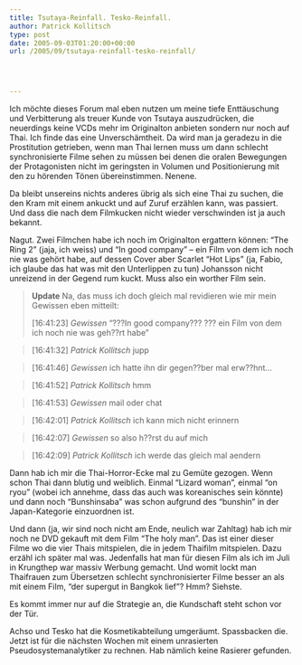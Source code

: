 ```yaml
---
title: Tsutaya-Reinfall. Tesko-Reinfall.
author: Patrick Kollitsch
type: post
date: 2005-09-03T01:20:00+00:00
url: /2005/09/tsutaya-reinfall-tesko-reinfall/




---
```

Ich m&ouml;chte dieses Forum mal eben nutzen um meine tiefe Entt&auml;uschung und Verbitterung als treuer Kunde von Tsutaya auszudr&uuml;cken, die neuerdings keine VCDs mehr im Originalton anbieten sondern nur noch auf Thai. Ich finde das eine Unversch&auml;mtheit. Da wird man ja geradezu in die Prostitution getrieben, wenn man Thai lernen muss um dann schlecht synchronisierte Filme sehen zu m&uuml;ssen bei denen die oralen Bewegungen der Protagonisten nicht im geringsten in Volumen und Positionierung mit den zu h&ouml;renden T&ouml;nen &uuml;bereinstimmen. Nenene. 

Da bleibt unsereins nichts anderes &uuml;brig als sich eine Thai zu suchen, die den Kram mit einem ankuckt und auf Zuruf erz&auml;hlen kann, was passiert. Und dass die nach dem Filmkucken nicht wieder verschwinden ist ja auch bekannt. 

Nagut. Zwei Filmchen habe ich noch im Originalton ergattern k&ouml;nnen: &#8220;The Ring 2&#8221; (jaja, ich weiss) und &#8220;In good company&#8221; &#8211; ein Film von dem ich noch nie was geh&ouml;rt habe, auf dessen Cover aber Scarlet &#8220;Hot Lips&#8221; (ja, Fabio, ich glaube das hat was mit den Unterlippen zu tun) Johansson nicht unreizend in der Gegend rum kuckt. Muss also ein worther Film sein.

> **Update** Na, das muss ich doch gleich mal revidieren wie mir mein Gewissen eben mitteilt:
> 
> [16:41:23] _Gewissen_ &#8220;???In good company??? ??? ein Film von dem ich noch nie was geh??rt habe&#8221;
  
> [16:41:32] _Patrick Kollitsch_ jupp
  
> [16:41:46] _Gewissen_ ich hatte ihn dir gegen??ber mal erw??hnt&#8230;
  
> [16:41:52] _Patrick Kollitsch_ hmm
  
> [16:41:53] _Gewissen_ mail oder chat
  
> [16:42:01] _Patrick Kollitsch_ ich kann mich nicht erinnern
  
> [16:42:07] _Gewissen_ so also h??rst du auf mich
  
> [16:42:09] _Patrick Kollitsch_ ich werde das gleich mal aendern

Dann hab ich mir die Thai-Horror-Ecke mal zu Gem&uuml;te gezogen. Wenn schon Thai dann blutig und weiblich. Einmal &#8220;Lizard woman&#8221;, einmal &#8220;on ryou&#8221; (wobei ich annehme, dass das auch was koreanisches sein k&ouml;nnte) und dann noch &#8220;Bunshinsaba&#8221; was schon aufgrund des &#8220;bunshin&#8221; in der Japan-Kategorie einzuordnen ist. 

Und dann (ja, wir sind noch nicht am Ende, neulich war Zahltag) hab ich mir noch ne DVD gekauft mit dem Film &#8220;The holy man&#8221;. Das ist einer dieser Filme wo die vier Thais mitspielen, die in jedem Thaifilm mitspielen. Dazu erz&auml;hl ich sp&auml;ter mal was. Jedenfalls hat man f&uuml;r diesen Film als ich im Juli in Krungthep war massiv Werbung gemacht. Und womit lockt man Thaifrauen zum &Uuml;bersetzen schlecht synchronisierter Filme besser an als mit einem Film, &#8220;der supergut in Bangkok lief&#8221;? Hmm? Siehste.

Es kommt immer nur auf die Strategie an, die Kundschaft steht schon vor der T&uuml;r.

Achso und Tesko hat die Kosmetikabteilung umger&auml;umt. Spassbacken die. Jetzt ist f&uuml;r die n&auml;chsten Wochen mit einem unrasierten Pseudosystemanalytiker zu rechnen. Hab n&auml;mlich keine Rasierer gefunden.